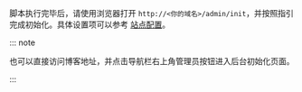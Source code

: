 脚本执行完毕后，请使用浏览器打开 `http://<你的域名>/admin/init`，并按照指引完成初始化。具体设置项可以参考 [站点配置](/feature/basic/setting.md)。

::: note

也可以直接访问博客地址，并点击导航栏右上角管理员按钮进入后台初始化页面。

:::
